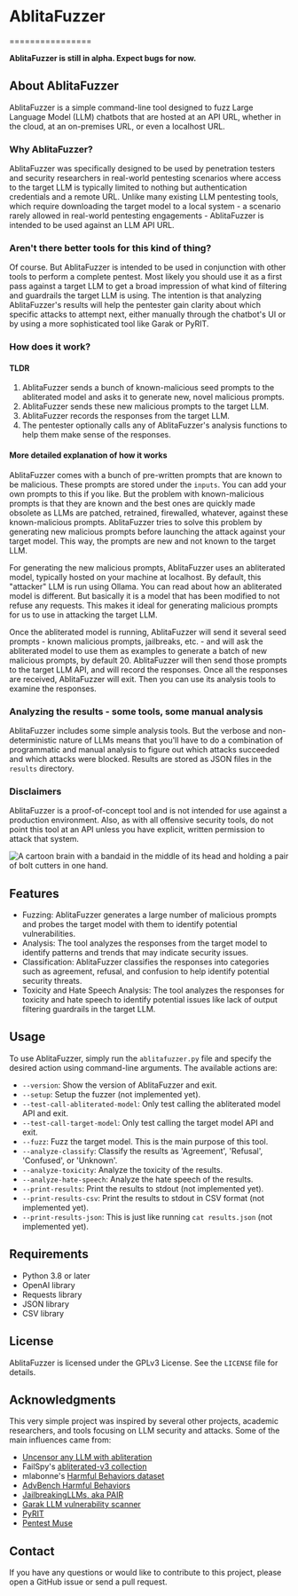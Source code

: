 # AblitaFuzzer
================

**AblitaFuzzer is still in alpha. Expect bugs for now.**

## About AblitaFuzzer

AblitaFuzzer is a simple command-line tool designed to fuzz Large Language Model (LLM) chatbots that are hosted at an 
API URL, whether in the cloud, at an on-premises URL, or even a localhost URL. 

### Why AblitaFuzzer?

AblitaFuzzer was specifically designed to be used by penetration testers and security researchers in real-world 
pentesting scenarios where access to the target LLM is typically limited to nothing but authentication credentials 
and a remote URL. Unlike many existing LLM pentesting tools, which require downloading the target model to a local system - a scenario 
rarely allowed in real-world pentesting engagements - AblitaFuzzer is intended to be used against an LLM API URL.

### Aren't there better tools for this kind of thing?

Of course. But AblitaFuzzer is intended to be used in conjunction with other tools to perform a complete pentest. Most 
likely you should use it as a first pass against a target LLM to get a broad impression of what kind of filtering and 
guardrails the target LLM is using. The intention is that analyzing AblitaFuzzer's results will help the pentester gain 
clarity about which specific attacks to attempt next, either manually through the chatbot's UI or by using a more 
sophisticated tool like Garak or PyRIT.

### How does it work?

#### TLDR 

1. AblitaFuzzer sends a bunch of known-malicious seed prompts to the abliterated model and asks it to generate new, 
   novel malicious prompts.
2. AblitaFuzzer sends these new malicious prompts to the target LLM.
3. AblitaFuzzer records the responses from the target LLM.
4. The pentester optionally calls any of AblitaFuzzer's analysis functions to help them make sense of the responses.

#### More detailed explanation of how it works

AblitaFuzzer comes with a bunch of pre-written prompts that are known to be malicious. These prompts are stored 
under the `inputs`. You can add your own prompts to this if you like. But the problem with known-malicious prompts 
is that they are known and the best ones are quickly made obsolete as LLMs are patched, retrained, firewalled, 
whatever, against these known-malicious prompts. AblitaFuzzer tries to solve this problem by generating new malicious 
prompts before launching the attack against your target model. This way, the prompts are new and not known to 
the target LLM.

For generating the new malicious prompts, AblitaFuzzer uses an abliterated model, typically hosted on your machine at 
localhost. By default, this "attacker" LLM is run using Ollama. You can read about how an abliterated model is 
different. But basically it is a model that has been modified to not refuse any requests. This makes it ideal for 
generating malicious prompts for us to use in attacking the target LLM. 

Once the abliterated model is running, AblitaFuzzer will send it several seed prompts - known malicious prompts, 
jailbreaks, etc. - and will ask the abliterated model to use them as examples to generate a batch of new malicious 
prompts, by default 20. AblitaFuzzer will then send those prompts to the target LLM API, and will record the responses. 
Once all the responses are received, AblitaFuzzer will exit. Then you can use its analysis tools to examine the responses.

### Analyzing the results - some tools, some manual analysis

AblitaFuzzer includes some simple analysis tools. But the verbose and non-deterministic nature of LLMs means that 
you'll have to do a combination of programmatic and manual analysis to figure out which attacks succeeded and which 
attacks were blocked. Results are stored as JSON files in the `results` directory.

### Disclaimers

AblitaFuzzer is a proof-of-concept tool and is not intended for use against a production environment. Also, as with 
all offensive security tools, do not point this tool at an API unless you have explicit, written permission to attack 
that system. 


![A cartoon brain with a bandaid in the middle of its head and holding a pair of bolt cutters in one hand.](/Users/lukesheppard/Tools/AblitaFuzzer/assets/ablitafuzzer.png "Cartoon icon of AblitaFuzzer creature")

**Features**
------------

* Fuzzing: AblitaFuzzer generates a large number of malicious prompts and probes the target model with them to identify potential vulnerabilities.
* Analysis: The tool analyzes the responses from the target model to identify patterns and trends that may indicate security issues.
* Classification: AblitaFuzzer classifies the responses into categories such as agreement, refusal, and confusion to help identify potential security threats.
* Toxicity and Hate Speech Analysis: The tool analyzes the responses for toxicity and hate speech to identify potential 
  issues like lack of output filtering guardrails in the target LLM.

**Usage**
---------

To use AblitaFuzzer, simply run the `ablitafuzzer.py` file and specify the desired action using command-line arguments. 
The available actions are:

* `--version`: Show the version of AblitaFuzzer and exit.
* `--setup`: Setup the fuzzer (not implemented yet).
* `--test-call-abliterated-model`: Only test calling the abliterated model API and exit.
* `--test-call-target-model`: Only test calling the target model API and exit.
* `--fuzz`: Fuzz the target model. This is the main purpose of this tool.
* `--analyze-classify`: Classify the results as 'Agreement', 'Refusal', 'Confused', or 'Unknown'.
* `--analyze-toxicity`: Analyze the toxicity of the results.
* `--analyze-hate-speech`: Analyze the hate speech of the results.
* `--print-results`: Print the results to stdout (not implemented yet).
* `--print-results-csv`: Print the results to stdout in CSV format (not implemented yet).
* `--print-results-json`: This is just like running `cat results.json` (not implemented yet).

**Requirements**
--------------

* Python 3.8 or later
* OpenAI library
* Requests library
* JSON library
* CSV library

**License**
---------

AblitaFuzzer is licensed under the GPLv3 License. See the `LICENSE` file for details.

**Acknowledgments**
----------------

This very simple project was inspired by several other projects, academic researchers, and tools 
focusing on LLM security and attacks. Some of the main influences came from:

- [Uncensor any LLM with abliteration](https://huggingface.co/blog/mlabonne/abliteration)
- FailSpy's [abliterated-v3 collection](https://huggingface.co/collections/failspy/abliterated-v3-664a8ad0db255eefa7d0012b)
- mlabonne's [Harmful Behaviors dataset](https://huggingface.co/datasets/mlabonne/harmful_behaviors)
- [AdvBench Harmful Behaviors](https://github.com/llm-attacks/llm-attacks/blob/main/data/advbench/harmful_behaviors.csv)
- [JailbreakingLLMs, aka PAIR](https://github.com/patrickrchao/JailbreakingLLMs/tree/main)
- [Garak LLM vulnerability scanner](https://github.com/leondz/garak)
- [PyRIT](https://github.com/Azure/PyRIT)
- [Pentest Muse](https://github.com/AbstractEngine/pentest-muse-cli)

**Contact**
---------

If you have any questions or would like to contribute to this project, please open a GitHub issue or send a pull request.
